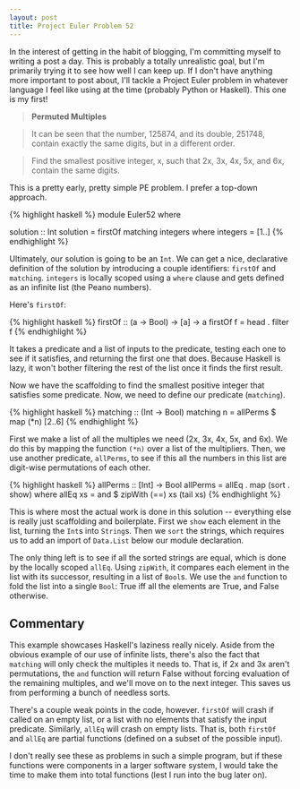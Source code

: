 ```yaml
---
layout: post
title: Project Euler Problem 52
---
```


In the interest of getting in the habit of blogging, I'm committing myself to
writing a post a day. This is probably a totally unrealistic goal, but I'm
primarily trying it to see how well I can keep up. If I don't have anything
more important to post about, I'll tackle a Project Euler problem in whatever
language I feel like using at the time (probably Python or Haskell). This one
is my first!

> **Permuted Multiples**

> It can be seen that the number, 125874, and its double, 251748, contain
> exactly the same digits, but in a different order.

> Find the smallest positive integer, x, such that 2x, 3x, 4x, 5x, and 6x,
> contain the same digits.

This is a pretty early, pretty simple PE problem. I prefer a top-down approach.

{% highlight haskell %}
module Euler52 where

solution :: Int
solution = firstOf matching integers
    where integers = [1..]
{% endhighlight %}

Ultimately, our solution is going to be an `Int`. We can get a nice,
declarative definition of the solution by introducing a couple identifiers:
`firstOf` and `matching`. `integers` is locally scoped using a `where` clause
and gets defined as an infinite list (the Peano numbers).

Here's `firstOf`:

{% highlight haskell %}
firstOf :: (a -> Bool) -> [a] -> a
firstOf f = head . filter f
{% endhighlight %}

It takes a predicate and a list of inputs to the predicate, testing each one to
see if it satisfies, and returning the first one that does. Because Haskell is
lazy, it won't bother filtering the rest of the list once it finds the first
result.

Now we have the scaffolding to find the smallest positive integer that
satisfies some predicate. Now, we need to define our predicate (`matching`).

{% highlight haskell %}
matching :: (Int -> Bool)
matching n = allPerms $ map (*n) [2..6]
{% endhighlight %}

First we make a list of all the multiples we need (2x, 3x, 4x, 5x, and 6x). We
do this by mapping the function `(*n)` over a list of the multipliers. Then, we
use another predicate, `allPerms`, to see if this all the numbers in this list
are digit-wise permutations of each other.

{% highlight haskell %}
allPerms :: [Int] -> Bool
allPerms = allEq . map (sort . show)
    where allEq xs = and $ zipWith (==) xs (tail xs)
{% endhighlight %}

This is where most the actual work is done in this solution -- everything else
is really just scaffolding and boilerplate. First we `show` each element in the
list, turning the `Int`s into `String`s. Then we `sort` the strings, which
requires us to add an import of `Data.List` below our module declaration.

The only thing left is to see if all the sorted strings are equal, which is
done by the locally scoped `allEq`. Using `zipWith`, it compares each element
in the list with its successor, resulting in a list of `Bool`s. We use the
`and` function to fold the list into a single `Bool`: True iff all the elements
are True, and False otherwise.

## Commentary
This example showcases Haskell's laziness really nicely. Aside from the
obvious example of our use of infinite lists, there's also the fact that
`matching` will only check the multiples it needs to. That is, if 2x and 3x
aren't permutations, the `and` function will return False without forcing
evaluation of the remaining multiples, and we'll move on to the next integer.
This saves us from performing a bunch of needless sorts.

There's a couple weak points in the code, however. `firstOf` will crash if
called on an empty list, or a list with no elements that satisfy the input
predicate. Similarly, `allEq` will crash on empty lists. That is, both
`firstOf` and `allEq` are partial functions (defined on a subset of the
possible input).

I don't really see these as problems in such a simple program, but if these
functions were components in a larger software system, I would take the time to
make them into total functions (lest I run into the bug later on).
